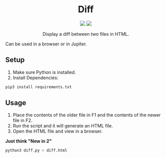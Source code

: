 <h1 align="center">Diff</h1>

<p align="center">
<img src="https://travis-ci.org/Justintime50/diff.svg?branch=master">
<img src="https://badges.frapsoft.com/os/mit/mit.svg?v=103">
</p>

<p align="center">Display a diff between two files in HTML.</p>

Can be used in a browser or in Jupiter.

## Setup

1) Make sure Python is installed.
2) Install Dependencies:

```bash
pip3 install requirements.txt
```

## Usage

1) Place the contents of the older file in F1 and the contents of the newer file in F2. 
2) Run the script and it will generate an HTML file.
3) Open the HTML file and view in a browser.

**Just think "New in 2"**

```bash
python3 diff.py > diff.html
```
